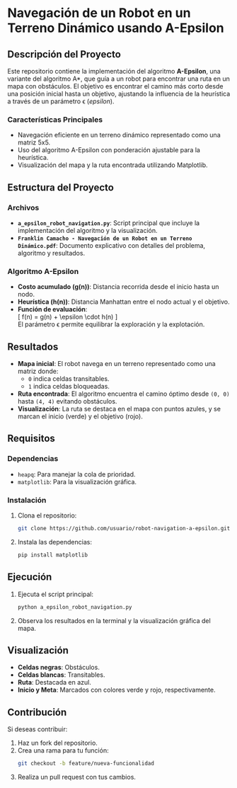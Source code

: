 # Navegación de un Robot en un Terreno Dinámico usando A-Epsilon

## Descripción del Proyecto
Este repositorio contiene la implementación del algoritmo **A-Epsilon**, una variante del algoritmo A*, que guía a un robot para encontrar una ruta en un mapa con obstáculos. El objetivo es encontrar el camino más corto desde una posición inicial hasta un objetivo, ajustando la influencia de la heurística a través de un parámetro ϵ (*epsilon*).

### Características Principales
- Navegación eficiente en un terreno dinámico representado como una matriz 5x5.
- Uso del algoritmo A-Epsilon con ponderación ajustable para la heurística.
- Visualización del mapa y la ruta encontrada utilizando Matplotlib.

## Estructura del Proyecto

### Archivos
- **`a_epsilon_robot_navigation.py`**: Script principal que incluye la implementación del algoritmo y la visualización.
- **`Franklin Camacho - Navegación de un Robot en un Terreno Dinámico.pdf`**: Documento explicativo con detalles del problema, algoritmo y resultados.

### Algoritmo A-Epsilon
- **Costo acumulado (g(n))**: Distancia recorrida desde el inicio hasta un nodo.
- **Heurística (h(n))**: Distancia Manhattan entre el nodo actual y el objetivo.
- **Función de evaluación**:  
  \[
  f(n) = g(n) + \epsilon \cdot h(n)
  \]  
  El parámetro ϵ permite equilibrar la exploración y la explotación.

## Resultados
- **Mapa inicial**: El robot navega en un terreno representado como una matriz donde:
  - `0` indica celdas transitables.
  - `1` indica celdas bloqueadas.
- **Ruta encontrada**: El algoritmo encuentra el camino óptimo desde `(0, 0)` hasta `(4, 4)` evitando obstáculos.
- **Visualización**: La ruta se destaca en el mapa con puntos azules, y se marcan el inicio (verde) y el objetivo (rojo).

## Requisitos

### Dependencias
- `heapq`: Para manejar la cola de prioridad.
- `matplotlib`: Para la visualización gráfica.

### Instalación
1. Clona el repositorio:
   ```bash
   git clone https://github.com/usuario/robot-navigation-a-epsilon.git
   ```
2. Instala las dependencias:
   ```bash
   pip install matplotlib
   ```

## Ejecución
1. Ejecuta el script principal:
   ```bash
   python a_epsilon_robot_navigation.py
   ```
2. Observa los resultados en la terminal y la visualización gráfica del mapa.

## Visualización
- **Celdas negras**: Obstáculos.
- **Celdas blancas**: Transitables.
- **Ruta**: Destacada en azul.
- **Inicio y Meta**: Marcados con colores verde y rojo, respectivamente.

## Contribución
Si deseas contribuir:
1. Haz un fork del repositorio.
2. Crea una rama para tu función:
   ```bash
   git checkout -b feature/nueva-funcionalidad
   ```
3. Realiza un pull request con tus cambios.